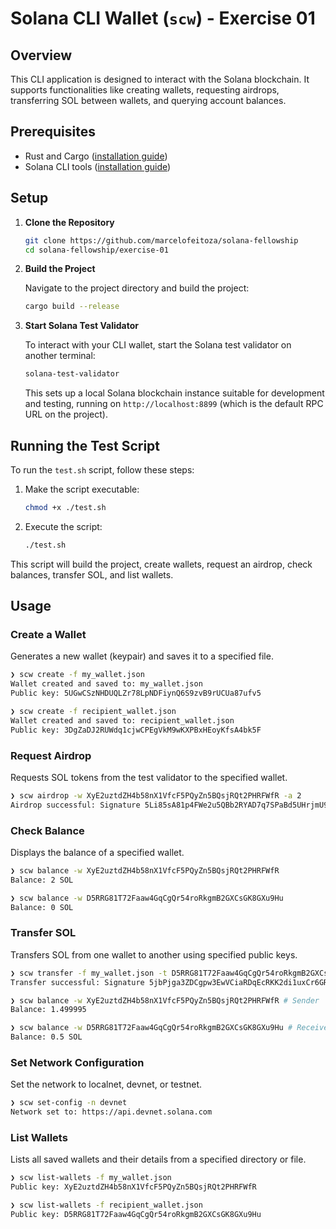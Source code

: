# Solana CLI Wallet (`scw`) - Exercise 01

## Overview

This CLI application is designed to interact with the Solana blockchain. It supports functionalities like creating wallets, requesting airdrops, transferring SOL between wallets, and querying account balances.

## Prerequisites

-   Rust and Cargo ([installation guide](https://www.rust-lang.org/tools/install))
-   Solana CLI tools ([installation guide](https://docs.solana.com/cli/install-solana-cli-tools))

## Setup

1. **Clone the Repository**

    ```sh
    git clone https://github.com/marcelofeitoza/solana-fellowship
    cd solana-fellowship/exercise-01
    ```

2. **Build the Project**

    Navigate to the project directory and build the project:

    ```sh
    cargo build --release
    ```

3. **Start Solana Test Validator**

    To interact with your CLI wallet, start the Solana test validator on another terminal:

    ```sh
    solana-test-validator
    ```

    This sets up a local Solana blockchain instance suitable for development and testing, running on `http://localhost:8899` (which is the default RPC URL on the project).

## Running the Test Script

To run the `test.sh` script, follow these steps:

1. Make the script executable:

    ```sh
    chmod +x ./test.sh
    ```

2. Execute the script:
    ```sh
    ./test.sh
    ```

This script will build the project, create wallets, request an airdrop, check balances, transfer SOL, and list wallets.

## Usage

### Create a Wallet

Generates a new wallet (keypair) and saves it to a specified file.

```sh
❯ scw create -f my_wallet.json
Wallet created and saved to: my_wallet.json
Public key: 5UGwCSzNHDUQLZr78LpNDFiynQ6S9zvB9rUCUa87ufv5

❯ scw create -f recipient_wallet.json
Wallet created and saved to: recipient_wallet.json
Public key: 3DgZaDJ2RUWdq1cjwCPEgVkM9wKXPBxHEoyKfsA4bk5F
```

### Request Airdrop

Requests SOL tokens from the test validator to the specified wallet.

```sh
❯ scw airdrop -w XyE2uztdZH4b58nX1VfcF5PQyZn5BQsjRQt2PHRFWfR -a 2
Airdrop successful: Signature 5Li85sA81p4FWe2u5QBb2RYAD7q7SPaBd5UHrjmU9bbXTsy5BHpe7qZh8YXhTSUdW5dNzJkUTTS9feSPu3DF1EL1
```

### Check Balance

Displays the balance of a specified wallet.

```sh
❯ scw balance -w XyE2uztdZH4b58nX1VfcF5PQyZn5BQsjRQt2PHRFWfR
Balance: 2 SOL

❯ scw balance -w D5RRG81T72Faaw4GqCgQr54roRkgmB2GXCsGK8GXu9Hu
Balance: 0 SOL
```

### Transfer SOL

Transfers SOL from one wallet to another using specified public keys.

```sh
❯ scw transfer -f my_wallet.json -t D5RRG81T72Faaw4GqCgQr54roRkgmB2GXCsGK8GXu9Hu -a 0.5
Transfer successful: Signature 5jbPjga3ZDCgpw3EwVCiaRDqEcRKK2di1uxCr6GRyL2NJf9zNfxcP6C8qREiguamWYmNB8qgsodxevexKBG7NsLq

❯ scw balance -w XyE2uztdZH4b58nX1VfcF5PQyZn5BQsjRQt2PHRFWfR # Sender
Balance: 1.499995

❯ scw balance -w D5RRG81T72Faaw4GqCgQr54roRkgmB2GXCsGK8GXu9Hu # Receiver
Balance: 0.5 SOL
```

### Set Network Configuration

Set the network to localnet, devnet, or testnet.

```sh
❯ scw set-config -n devnet
Network set to: https://api.devnet.solana.com
```

### List Wallets

Lists all saved wallets and their details from a specified directory or file.

```sh
❯ scw list-wallets -f my_wallet.json
Public key: XyE2uztdZH4b58nX1VfcF5PQyZn5BQsjRQt2PHRFWfR

❯ scw list-wallets -f recipient_wallet.json
Public key: D5RRG81T72Faaw4GqCgQr54roRkgmB2GXCsGK8GXu9Hu
```
